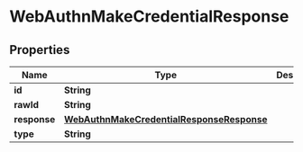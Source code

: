 

# WebAuthnMakeCredentialResponse


## Properties

| Name | Type | Description | Notes |
|------------ | ------------- | ------------- | -------------|
|**id** | **String** |  |  [optional] |
|**rawId** | **String** |  |  [optional] |
|**response** | [**WebAuthnMakeCredentialResponseResponse**](WebAuthnMakeCredentialResponseResponse.md) |  |  [optional] |
|**type** | **String** |  |  [optional] |



